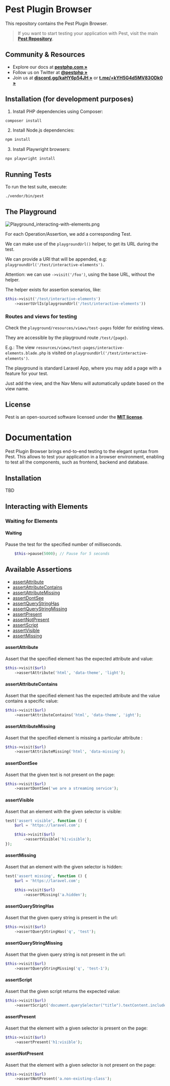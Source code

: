 # Pest Plugin Browser

This repository contains the Pest Plugin Browser.
> If you want to start testing your application with Pest, visit the main **[Pest Repository](https://github.com/pestphp/pest)**.

## Community & Resources

- Explore our docs at **[pestphp.com »](https://pestphp.com)**
- Follow us on Twitter at **[@pestphp »](https://twitter.com/pestphp)**
- Join us at **[discord.gg/kaHY6p54JH »](https://discord.gg/kaHY6p54JH)** or **[t.me/+kYH5G4d5MV83ODk0 »](https://t.me/+kYH5G4d5MV83ODk0)**

## Installation (for development purposes)

1. Install PHP dependencies using Composer:
```bash
composer install
```

2. Install Node.js dependencies:
```bash
npm install
```

3. Install Playwright browsers:
```bash
npx playwright install
```

## Running Tests

To run the test suite, execute:
```bash
./vendor/bin/pest
```

## The Playground

![Playground_interacting-with-elements.png](docs/Playground_interacting-with-elements.png)

For each Operation/Assertion, we add a corresponding Test.

We can make use of the `playgroundUrl()` helper, to get its URL during the test.

We can provide a URI that will be appended, e.g: `playgroundUrl('/test/interactive-elements')`.

Attention: we can use `->visit('/foo')`, using the base URL, without the helper.

The helper exists for assertion scenarios, like:

```php
$this->visit('/test/interactive-elements')
    ->assertUrlIs(playgroundUrl('/test/interactive-elements'))
```


### Routes and views for testing

Check the `playground/resources/views/test-pages` folder for existing views.

They are accessible by the playground route `/test/{page}`.

E.g.: The view `resources/views/test-pages/interactive-elements.blade.php` is visited on `playgroundUrl('/test/interactive-elements')`. 

The playground is standard Laravel App, where you may add a page with a feature for your test.

Just add the view, and the Nav Menu will automatically update based on the view name.

## License

Pest is an open-sourced software licensed under the **[MIT license](https://opensource.org/licenses/MIT)**.


# Documentation

Pest Plugin Browser brings end-to-end testing to the elegant syntax from Pest.
This allows to test your application in a browser environment, enabling to test all the components, such as frontend, backend and database.

## Installation

TBD

## Interacting with Elements

### Waiting for Elements

#### Waiting

Pause the test for the specified number of milliseconds.

```php
    $this->pause(5000); // Pause for 5 seconds
```

## Available Assertions

- [assertAttribute](#assertAttribute)
- [assertAttributeContains](#assertAttributeContains)
- [assertAttributeMissing](#assertAttributeMissing)
- [assertDontSee](#assertDontSee)
- [assertQueryStringHas](#assertQueryStringHas)
- [assertQueryStringMissing](#assertQueryStringMissing)
- [assertPresent](#assertpresent)
- [assertNotPresent](#assertnotpresent)
- [assertScript](#assertscript)
- [assertVisible](#assertvisible)
- [assertMissing](#assertmissing)

#### assertAttribute

Assert that the specified element has the expected attribute and value:

```php
$this->visit($url)
    ->assertAttribute('html', 'data-theme', 'light');
```

#### assertAttributeContains

Assert that the specified element has the expected attribute and the value contains a specific value:

```php
$this->visit($url)
    ->assertAttributeContains('html', 'data-theme', 'ight');
```

#### assertAttributeMissing

Assert that the specified element is missing a particular attribute :

```php
$this->visit($url)
    ->assertAttributeMissing('html', 'data-missing');
```

#### assertDontSee

Assert that the given text is not present on the page:

```php
$this->visit($url)
    ->assertDontSee('we are a streaming service');
```

#### assertVisible

Assert that an element with the given selector is visible:

```php
test('assert visible', function () {
    $url = 'https://laravel.com';

    $this->visit($url)
        ->assertVisible('h1:visible');
});
```

#### assertMissing

Assert that an element with the given selector is hidden:

```php
test('assert missing', function () {
    $url = 'https://laravel.com';

    $this->visit($url)
        ->assertMissing('a.hidden');
```

#### assertQueryStringHas

Assert that the given query string is present in the url:

```php
$this->visit($url)
    ->assertQueryStringHas('q', 'test');
```

#### assertQueryStringMissing

Assert that the given query string is not present in the url:

```php
$this->visit($url)
    ->assertQueryStringMissing('q', 'test-1');
```

#### assertScript

Assert that the given script returns the expected value:

```php
$this->visit($url)
    ->assertScript('document.querySelector("title").textContent.includes("Laravel")', true);
```

#### assertPresent

Assert that the element with a given selector is present on the page:

```php
$this->visit($url)
    ->assertPresent('h1:visible');
```

#### assertNotPresent

Assert that the element with a given selector is not present on the page:

```php
$this->visit($url)
    ->assertNotPresent('a.non-existing-class');
```
